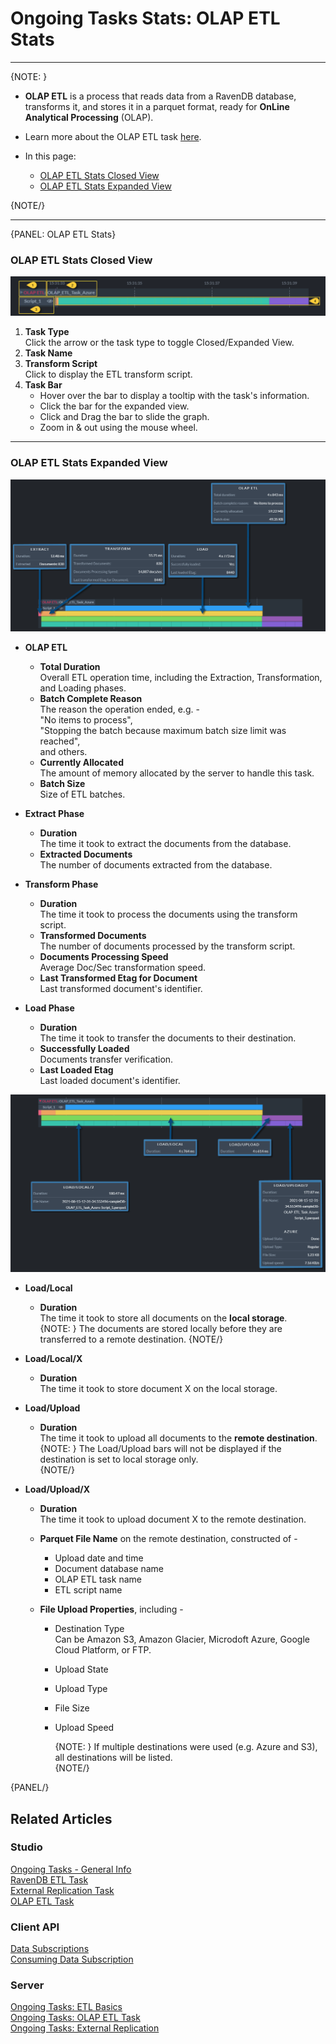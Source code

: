﻿# Ongoing Tasks Stats: OLAP ETL Stats
---

{NOTE: }

* **OLAP ETL** is a process that reads data from a RavenDB database, 
  transforms it, and stores it in a parquet format, ready for **OnLine 
  Analytical Processing** (OLAP).  
* Learn more about the OLAP ETL task [here](../../../../studio/database/tasks/ongoing-tasks/olap-etl-task).  

* In this page:  
    * [OLAP ETL Stats Closed View](../../../../studio/database/stats/ongoing-tasks-stats/olap-etl-stats#olap-etl-stats-closed-view)  
    * [OLAP ETL Stats Expanded View](../../../../studio/database/stats/ongoing-tasks-stats/olap-etl-stats#olap-etl-stats-expanded-view)  

{NOTE/}

---

{PANEL: OLAP ETL Stats}

### OLAP ETL Stats Closed View

![OLAP ETL Stats Closed View](images/stats-view-15-olap-etl-closed-view.png "OLAP ETL Stats Closed View")

1. **Task Type**  
   Click the arrow or the task type to toggle Closed/Expanded View.  
2. **Task Name**  
3. **Transform Script**  
   Click to display the ETL transform script.  
4. **Task Bar**  
    * Hover over the bar to display a tooltip with the task's information.  
    * Click the bar for the expanded view.  
    * Click and Drag the bar to slide the graph.  
    * Zoom in & out using the mouse wheel.  

---

### OLAP ETL Stats Expanded View

![OLAP ETL Stats Expanded View (1)](images/stats-view-16-olap-etl-extracted-view_1.png "OLAP ETL Stats Expanded View (1)")

* **OLAP ETL**  
   * **Total Duration**  
     Overall ETL operation time, including the Extraction, 
     Transformation, and Loading phases.  
   * **Batch Complete Reason**  
     The reason the operation ended, e.g. -  
     "No items to process",  
     "Stopping the batch because maximum batch size limit was reached",  
     and others.  
   * **Currently Allocated**  
     The amount of memory allocated by the server to handle this task.  
   * **Batch Size**  
     Size of ETL batches.  

* **Extract Phase**  
   * **Duration**  
     The time it took to extract the documents from the database.  
   * **Extracted Documents**  
     The number of documents extracted from the database.  

* **Transform Phase**  
   * **Duration**  
     The time it took to process the documents using the transform script.  
   * **Transformed Documents**  
     The number of documents processed by the transform script.  
   * **Documents Processing Speed**  
     Average Doc/Sec transformation speed.  
   * **Last Transformed Etag for Document**  
     Last transformed document's identifier.  

* **Load Phase**  
   * **Duration**  
     The time it took to transfer the documents to their destination.  
   * **Successfully Loaded**  
     Documents transfer verification.  
   * **Last Loaded Etag**  
     Last loaded document's identifier.  

![OLAP ETL Stats Expanded View (2)](images/stats-view-16-olap-etl-extracted-view_2.png "OLAP ETL Stats Expanded View (2)")

* **Load/Local**  
   * **Duration**  
     The time it took to store all documents on the **local storage**.  
       {NOTE: }
       The documents are stored locally before they are transferred to a remote destination.
       {NOTE/}

* **Load/Local/X**  
   * **Duration**  
     The time it took to store document X on the local storage.  

* **Load/Upload**  
   * **Duration**  
     The time it took to upload all documents to the **remote destination**.  
       {NOTE: }
       The Load/Upload bars will not be displayed if the destination is set to local storage only.  
       {NOTE/}

* **Load/Upload/X**  
   * **Duration**  
     The time it took to upload document X to the remote destination.  

   * **Parquet File Name** on the remote destination, constructed of -  
      * Upload date and time  
      * Document database name  
      * OLAP ETL task name  
      * ETL script name  
   * **File Upload Properties**, including -  
      * Destination Type  
        Can be Amazon S3, Amazon Glacier, Microdoft Azure, Google Cloud Platform, or FTP.  
      * Upload State  
      * Upload Type  
      * File Size  
      * Upload Speed  

        {NOTE: }
        If multiple destinations were used (e.g. Azure and S3), all destinations will be listed.  
        {NOTE/}
       


{PANEL/}


## Related Articles  

### Studio  
[Ongoing Tasks - General Info](../../../../studio/database/tasks/ongoing-tasks/general-info)  
[RavenDB ETL Task](../../../../studio/database/tasks/ongoing-tasks/ravendb-etl-task)  
[External Replication Task](../../../../studio/database/tasks/ongoing-tasks/external-replication-task)  
[OLAP ETL Task](../../../../studio/database/tasks/ongoing-tasks/olap-etl-task)  

### Client API  
[Data Subscriptions](../../../../client-api/data-subscriptions/what-are-data-subscriptions)  
[Consuming Data Subscription](../../../../client-api/data-subscriptions/consumption/how-to-consume-data-subscription)  

### Server  
[Ongoing Tasks: ETL Basics](../../../../server/ongoing-tasks/etl/basics#ongoing-tasks-etl-basics)  
[Ongoing Tasks: OLAP ETL Task](../../../../server/ongoing-tasks/etl/olap)  
[Ongoing Tasks: External Replication](../../../../server/ongoing-tasks/external-replication)  
